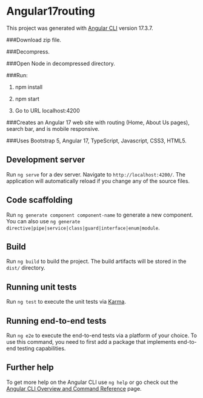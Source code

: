 # Angular17routing

This project was generated with [Angular CLI](https://github.com/angular/angular-cli) version 17.3.7.

###Download zip file.

###Decompress.

###Open Node in decompressed directory.

###Run:

1. npm install

2. npm start

3. Go to URL localhost:4200

###Creates an Angular 17 web site with routing (Home, About Us pages), search bar, and is mobile responsive.

###Uses Bootstrap 5, Angular 17, TypeScript, Javascript, CSS3, HTML5.

## Development server

Run `ng serve` for a dev server. Navigate to `http://localhost:4200/`. The application will automatically reload if you change any of the source files.

## Code scaffolding

Run `ng generate component component-name` to generate a new component. You can also use `ng generate directive|pipe|service|class|guard|interface|enum|module`.

## Build

Run `ng build` to build the project. The build artifacts will be stored in the `dist/` directory.

## Running unit tests

Run `ng test` to execute the unit tests via [Karma](https://karma-runner.github.io).

## Running end-to-end tests

Run `ng e2e` to execute the end-to-end tests via a platform of your choice. To use this command, you need to first add a package that implements end-to-end testing capabilities.

## Further help

To get more help on the Angular CLI use `ng help` or go check out the [Angular CLI Overview and Command Reference](https://angular.io/cli) page.
